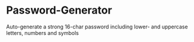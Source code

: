 # Password-Generator
Auto-generate a strong 16-char password including lower- and uppercase letters, numbers and symbols
